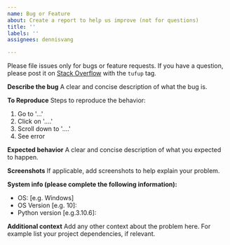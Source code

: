 ```yaml
---
name: Bug or Feature
about: Create a report to help us improve (not for questions)
title: ''
labels: ''
assignees: dennisvang

---
```


Please file issues only for bugs or feature requests.
If you have a question, please post it on [Stack Overflow](https://stackoverflow.com/questions/ask) with the `tufup` tag.

**Describe the bug**
A clear and concise description of what the bug is.

**To Reproduce**
Steps to reproduce the behavior:
1. Go to '...'
2. Click on '....'
3. Scroll down to '....'
4. See error

**Expected behavior**
A clear and concise description of what you expected to happen.

**Screenshots**
If applicable, add screenshots to help explain your problem.

**System info (please complete the following information):**
 - OS: [e.g. Windows]
 - OS Version [e.g. 10]:
 - Python version [e.g.3.10.6]:

**Additional context**
Add any other context about the problem here.
For example list your project dependencies, if relevant.
